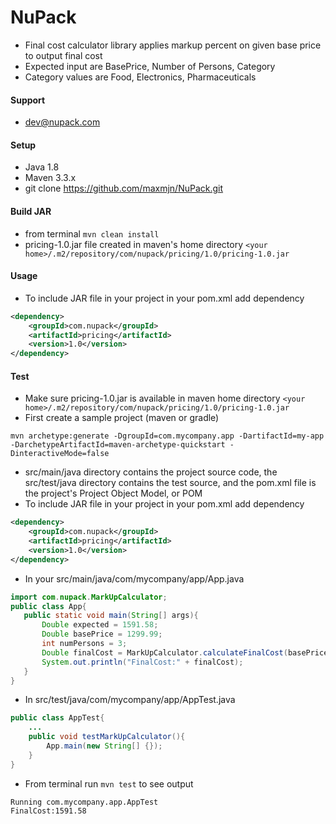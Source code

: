 # NuPack
- Final cost calculator library applies markup percent on given base price to output final cost
- Expected input are BasePrice, Number of Persons, Category
- Category values are Food, Electronics, Pharmaceuticals

#### Support
- dev@nupack.com

#### Setup

 - Java 1.8
 - Maven 3.3.x
 - git clone https://github.com/maxmjn/NuPack.git

#### Build JAR
 - from terminal ```mvn clean install```
 - pricing-1.0.jar file created in maven's home directory
 ```<your home>/.m2/repository/com/nupack/pricing/1.0/pricing-1.0.jar```

#### Usage
 - To include JAR file in your project in your pom.xml add dependency
  ```xml
  <dependency>
      <groupId>com.nupack</groupId>
      <artifactId>pricing</artifactId>
      <version>1.0</version>
  </dependency>
  ```

#### Test
 - Make sure pricing-1.0.jar is available in maven home directory
  ```<your home>/.m2/repository/com/nupack/pricing/1.0/pricing-1.0.jar```
 - First create a sample project (maven or gradle)
  ```
  mvn archetype:generate -DgroupId=com.mycompany.app -DartifactId=my-app -DarchetypeArtifactId=maven-archetype-quickstart -DinteractiveMode=false
  ```
 - src/main/java directory contains the project source code, the src/test/java directory contains the test source, and the pom.xml file is the project's Project Object Model, or POM 
 - To include JAR file in your project in your pom.xml add dependency
 ```xml
 <dependency>
     <groupId>com.nupack</groupId>
     <artifactId>pricing</artifactId>
     <version>1.0</version>
 </dependency>
 ```
 - In your src/main/java/com/mycompany/app/App.java
 ```Java
import com.nupack.MarkUpCalculator;
public class App{
    public static void main(String[] args){
        Double expected = 1591.58;
        Double basePrice = 1299.99;
        int numPersons = 3;
        Double finalCost = MarkUpCalculator.calculateFinalCost(basePrice, numPersons, "food" );
        System.out.println("FinalCost:" + finalCost);
    }
}
```
- In src/test/java/com/mycompany/app/AppTest.java
```Java
public class AppTest{
    ...
    public void testMarkUpCalculator(){
        App.main(new String[] {});
    }
}
```
- From terminal run ```mvn test``` to see output 
```
Running com.mycompany.app.AppTest
FinalCost:1591.58
```

